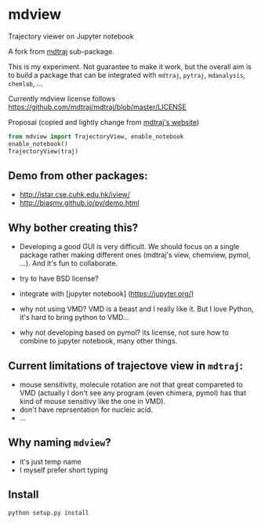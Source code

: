 # mdview
Trajectory viewer on Jupyter notebook

A fork from [mdtraj](https://github.com/mdtraj/mdtraj/tree/master/mdtraj/html) sub-package.

This is my experiment. Not guarantee to make it work, but the overall aim is to build a package that can be integrated with `mdtraj`,
`pytraj`, `mdanalysis`, `chemlab`, ...

Currently mdview license follows https://github.com/mdtraj/mdtraj/blob/master/LICENSE

Proposal (copied and lightly change from [mdtraj's website](http://mdtraj.org/latest/viewer.html))

```python
from mdview import TrajectoryView, enable_notebook
enable_notebook()
TrajectoryView(traj)
```

## Demo from other packages:
- http://istar.cse.cuhk.edu.hk/iview/
- http://biasmv.github.io/pv/demo.html

## Why bother creating this?

- Developing a good GUI is very difficult. We should focus on a single package rather making different ones (mdtraj's view, chemview, pymol, ...). And it's fun to collaborate.

- try to have BSD license?
- integrate with [jupyter notebook] (https://jupyter.org/)
- why not using VMD? VMD is a beast and I really like it. But I love Python, it's hard to bring python to VMD...
- why not developing based on pymol? its license, not sure how to combine to jupyter notebook, many other things.

## Current limitations of trajectove view in `mdtraj`:

- mouse sensitivity, molecule rotation are not that great compareted to VMD (actually I don't see any program (even chimera, pymol) has that kind of mouse sensitivy like the one in VMD).
- don't have reprsentation for nucleic acid.
- ...


## Why naming `mdview`?
- it's just temp name
- I myself prefer short typing

## Install

`python setup.py install`
